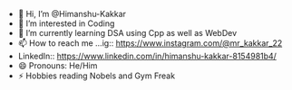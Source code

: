 - 👋 Hi, I’m @Himanshu-Kakkar
- 👀 I’m interested in Coding
- 🌱 I’m currently learning DSA using Cpp as well as WebDev
- 📫 How to reach me ...ig:: https://www.instagram.com/@mr_kakkar_22
- LinkedIn:: https://www.linkedin.com/in/himanshu-kakkar-8154981b4/
- 😄 Pronouns: He/Him
- ⚡ Hobbies reading Nobels and Gym Freak
